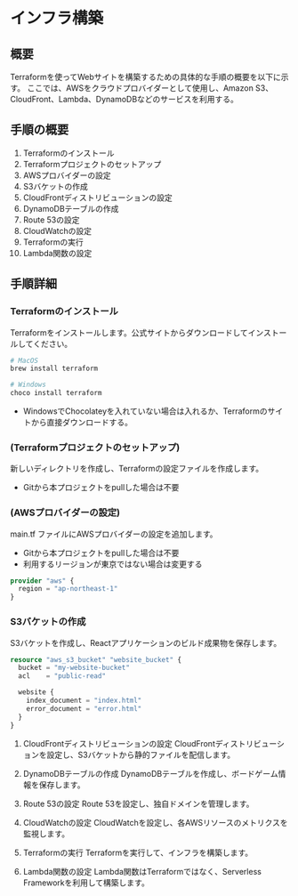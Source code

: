 # インフラ構築

## 概要
Terraformを使ってWebサイトを構築するための具体的な手順の概要を以下に示す。
ここでは、AWSをクラウドプロバイダーとして使用し、Amazon S3、CloudFront、Lambda、DynamoDBなどのサービスを利用する。

## 手順の概要
1. Terraformのインストール
1. Terraformプロジェクトのセットアップ
1. AWSプロバイダーの設定
1. S3バケットの作成
1. CloudFrontディストリビューションの設定
1. DynamoDBテーブルの作成
1. Route 53の設定
1. CloudWatchの設定
1. Terraformの実行
1. Lambda関数の設定

## 手順詳細

### Terraformのインストール
Terraformをインストールします。公式サイトからダウンロードしてインストールしてください。

```sh
# MacOS
brew install terraform

# Windows
choco install terraform
```

* WindowsでChocolateyを入れていない場合は入れるか、Terraformのサイトから直接ダウンロードする。

### (Terraformプロジェクトのセットアップ)
新しいディレクトリを作成し、Terraformの設定ファイルを作成します。

* Gitから本プロジェクトをpullした場合は不要

### (AWSプロバイダーの設定)

main.tf ファイルにAWSプロバイダーの設定を追加します。

* Gitから本プロジェクトをpullした場合は不要
* 利用するリージョンが東京ではない場合は変更する

```tf
provider "aws" {
  region = "ap-northeast-1"
}
```

### S3バケットの作成

S3バケットを作成し、Reactアプリケーションのビルド成果物を保存します。

```tf
resource "aws_s3_bucket" "website_bucket" {
  bucket = "my-website-bucket"
  acl    = "public-read"

  website {
    index_document = "index.html"
    error_document = "error.html"
  }
}
```

1. CloudFrontディストリビューションの設定
CloudFrontディストリビューションを設定し、S3バケットから静的ファイルを配信します。

1. DynamoDBテーブルの作成
DynamoDBテーブルを作成し、ボードゲーム情報を保存します。

1. Route 53の設定
Route 53を設定し、独自ドメインを管理します。

1. CloudWatchの設定
CloudWatchを設定し、各AWSリソースのメトリクスを監視します。

1. Terraformの実行
Terraformを実行して、インフラを構築します。

1. Lambda関数の設定
Lambda関数はTerraformではなく、Serverless Frameworkを利用して構築します。